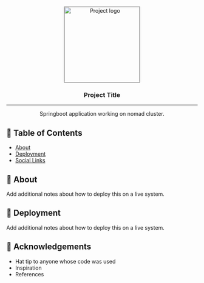 <p align="center">
  <a href="" rel="noopener">
 <img width=200px height=200px src="https://i.imgur.com/6wj0hh6.jpg" alt="Project logo"></a>
</p>

<h3 align="center">Project Title</h3>

<div align="center">


</div>

---

<p align="center"> Springboot application working on nomad cluster.
    <br> 
</p>

## 📝 Table of Contents
- [About](#about)
- [Deployment](#deployment)
- [Social Links](#sociallinks)

## 🚀 About <a name = "about"></a>

Add additional notes about how to deploy this on a live system.

## 🚀 Deployment <a name = "deployment"></a>

Add additional notes about how to deploy this on a live system.

## 🎉 Acknowledgements <a name = "sociallinks"></a>

- Hat tip to anyone whose code was used
- Inspiration
- References
